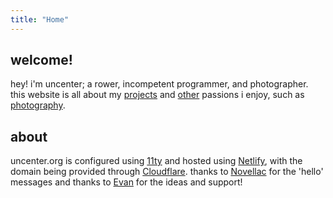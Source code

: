 ```yaml
---
title: "Home"
---
```

## welcome!

hey! i'm uncenter; a rower, incompetent programmer, and photographer.
this website is all about my [projects](/projects) and [other](/other) passions i enjoy, such as [photography](/photography).



## about
uncenter.org is configured using [11ty](https://www.11ty.dev/) and hosted using [Netlify](https://www.netlify.com/), with the domain being provided through [Cloudflare](https://www.cloudflare.com/).
thanks to [Novellac](https://github.com/novellac/multilanguage-hello-json/blob/master/hello.json) for the 'hello' messages and thanks to [Evan](https://www.boehs.org) for the ideas and support!





